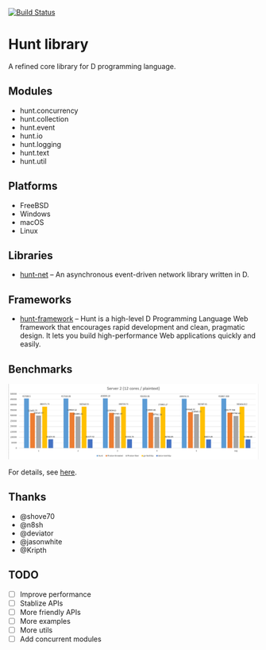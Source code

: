[![Build Status](https://travis-ci.org/huntlabs/hunt.svg?branch=master)](https://travis-ci.org/huntlabs/hunt)

# Hunt library
A refined core library for D programming language.

## Modules
 * hunt.concurrency
 * hunt.collection
 * hunt.event
 * hunt.io
 * hunt.logging
 * hunt.text
 * hunt.util

## Platforms
 * FreeBSD
 * Windows
 * macOS
 * Linux

## Libraries
 * [hunt-net](https://github.com/huntlabs/hunt-net) – An asynchronous event-driven network library written in D.

## Frameworks
 * [hunt-framework](https://github.com/huntlabs/hunt-framework) – Hunt is a high-level D Programming Language Web framework that encourages rapid development and clean, pragmatic design. It lets you build high-performance Web applications quickly and easily.

## Benchmarks
![Benchmark](docs/images/benchmark.png)

For details, see [here](docs/benchmark.md).

## Thanks
 * @shove70
 * @n8sh
 * @deviator
 * @jasonwhite
 * @Kripth

## TODO
- [ ] Improve performance
- [ ] Stablize APIs
- [ ] More friendly APIs
- [ ] More examples
- [ ] More utils
- [ ] Add concurrent modules

